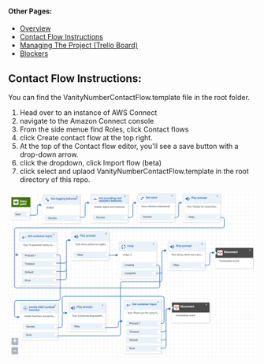 #### Other Pages:
- [Overview](README.md)
- [Contact Flow Instructions](CONTACTFLOW.md)
- [Managing The Project (Trello Board)](https://trello.com/b/MtaGkEdG/voicefoundry-code-challenge)
- [Blockers](https://trello.com/b/MtaGkEdG/voicefoundry-code-challenge)


## Contact Flow Instructions:

You can find the VanityNumberContactFlow.template file in the root folder. 

1. Head over to an instance of AWS Connect 
2. navigate to the Amazon Connect console
3. From the side menue find Roles, click Contact flows
4. click Create contact flow at the top right.
5. At the top of the Contact flow editor, you'll see a save button with a drop-down arrow. 
6. click the dropdown, click Import flow (beta)
7. click select and uplaod VanityNumberContactFlow.template in the root directory of this repo.

![alt text](VanityNumberFlow.png)